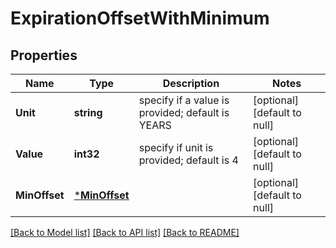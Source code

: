 # ExpirationOffsetWithMinimum

## Properties
Name | Type | Description | Notes
------------ | ------------- | ------------- | -------------
**Unit** | **string** | specify if a value is provided; default is YEARS | [optional] [default to null]
**Value** | **int32** | specify if unit is provided; default is 4 | [optional] [default to null]
**MinOffset** | [***MinOffset**](min_offset.md) |  | [optional] [default to null]

[[Back to Model list]](../README.md#documentation-for-models) [[Back to API list]](../README.md#documentation-for-api-endpoints) [[Back to README]](../README.md)


